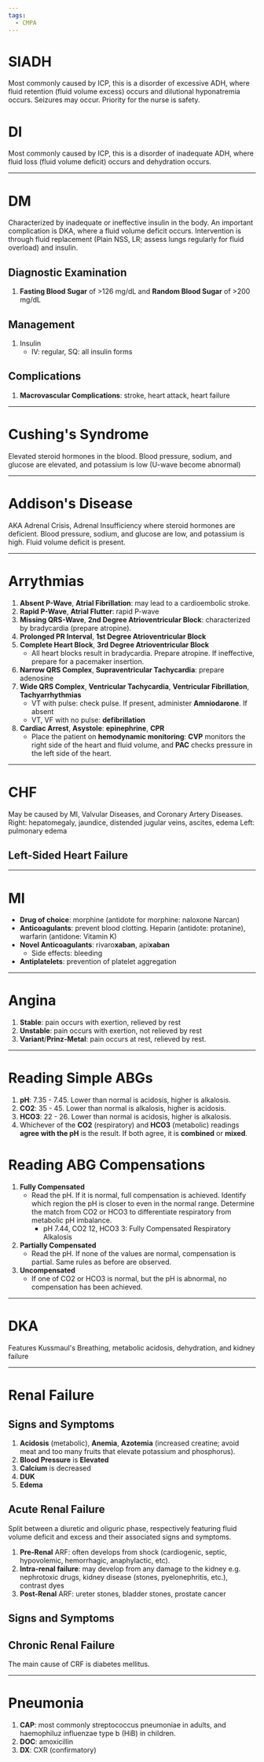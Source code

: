 ```yaml
---
tags:
  - CMPA
---
```

# SIADH
Most commonly caused by ICP, this is a disorder of excessive ADH, where fluid retention (fluid volume excess) occurs and dilutional hyponatremia occurs. Seizures may occur. Priority for the nurse is safety.
# DI
Most commonly caused by ICP, this is a disorder of inadequate ADH, where fluid loss (fluid volume deficit) occurs and dehydration occurs.
___
# DM
Characterized by inadequate or ineffective insulin in the body. An important complication is DKA, where a fluid volume deficit occurs. Intervention is through fluid replacement (Plain NSS, LR; assess lungs regularly for fluid overload) and insulin.
## Diagnostic Examination
1. **Fasting Blood Sugar** of >126 mg/dL and **Random Blood Sugar** of >200 mg/dL
## Management
1. Insulin
	- IV: regular, SQ: all insulin forms
## Complications
1. **Macrovascular Complications**: stroke, heart attack, heart failure
___
# Cushing's Syndrome
Elevated steroid hormones in the blood. Blood pressure, sodium, and glucose are elevated, and potassium is low (U-wave become abnormal)
___
# Addison's Disease
AKA Adrenal Crisis, Adrenal Insufficiency where steroid hormones are deficient. Blood pressure, sodium, and glucose are low, and potassium is high. Fluid volume deficit is present.
___
# Arrythmias
1. **Absent P-Wave**, **Atrial Fibrillation**: may lead to a cardioembolic stroke.
2. **Rapid P-Wave**, **Atrial Flutter**: rapid P-wave
3. **Missing QRS-Wave**, **2nd Degree Atrioventricular Block**: characterized by bradycardia (prepare atropine).
4. **Prolonged PR Interval**, **1st Degree Atrioventricular Block**
5. **Complete Heart Block**, **3rd Degree Atrioventricular Block**
	- All heart blocks result in bradycardia. Prepare atropine. If ineffective, prepare for a pacemaker insertion.
6. **Narrow QRS Complex**, **Supraventricular Tachycardia**: prepare adenosine
7. **Wide QRS Complex**, **Ventricular Tachycardia**, **Ventricular Fibrillation**, **Tachyarrhythmias**
	- VT with pulse: check pulse. If present, administer **Amniodarone**. If absent
	- VT, VF with no pulse: **defibrillation**
8. **Cardiac Arrest**, **Asystole**: **epinephrine**, **CPR**
	- Place the patient on **hemodynamic monitoring**: **CVP** monitors the right side of the heart and fluid volume, and **PAC** checks pressure in the left side of the heart.
___
# CHF
May be caused by MI, Valvular Diseases, and Coronary Artery Diseases.
Right: hepatomegaly, jaundice, distended jugular veins, ascites, edema
Left: pulmonary edema
## Left-Sided Heart Failure
___
# MI
- **Drug of choice**: morphine (antidote for morphine: naloxone Narcan)
- **Anticoagulants**: prevent blood clotting. Heparin (antidote: protanine), warfarin (antidone: Vitamin K)
- **Novel Anticoagulants**: rivaro**xaban**, api**xaban**
	- Side effects: bleeding
- **Antiplatelets**: prevention of platelet aggregation
___
# Angina
1. **Stable**: pain occurs with exertion, relieved by rest
2. **Unstable**: pain occurs with exertion, not relieved by rest
3. **Variant**/**Prinz-Metal**: pain occurs at rest, relieved by rest.
___
# Reading Simple ABGs
1. **pH**: 7.35 - 7.45. Lower than normal is acidosis, higher is alkalosis.
2. **CO2**: 35 - 45. Lower than normal is alkalosis, higher is acidosis.
3. **HCO3**: 22 - 26. Lower than normal is acidosis, higher is alkalosis.
4. Whichever of the **CO2** (respiratory) and **HCO3** (metabolic) readings **agree with the pH** is the result. If both agree, it is **combined** or **mixed**.
# Reading ABG Compensations
1. **Fully Compensated**
	- Read the pH. If it is normal, full compensation is achieved. Identify which region the pH is closer to even in the normal range. Determine the match from CO2 or HCO3 to differentiate respiratory from metabolic pH imbalance.
		- pH 7.44, CO2 12, HCO3 3: Fully Compensated Respiratory Alkalosis
2. **Partially Compensated**
	- Read the pH. If none of the values are normal, compensation is partial. Same rules as before are observed.
3. **Uncompensated**
	- If one of CO2 or HCO3 is normal, but the pH is abnormal, no compensation has been achieved.
___
# DKA
Features Kussmaul's Breathing, metabolic acidosis, dehydration, and kidney failure
___
# Renal Failure
## Signs and Symptoms
1. **Acidosis** (metabolic), **Anemia**, **Azotemia** (increased creatine; avoid meat and too many fruits that elevate potassium and phosphorus).
2. **Blood Pressure** is **Elevated**
3. **Calcium** is decreased
4. **DUK**
5. **Edema**
## Acute Renal Failure
Split between a diuretic and oliguric phase, respectively featuring fluid volume deficit and excess and their associated signs and symptoms.
1. **Pre-Renal** ARF: often develops from shock (cardiogenic, septic, hypovolemic, hemorrhagic, anaphylactic, etc).
2. **Intra-renal failure**: may develop from any damage to the kidney e.g. nephrotoxic drugs, kidney disease (stones, pyelonephritis, etc.), contrast dyes
3. **Post-Renal** ARF: ureter stones, bladder stones, prostate cancer
## Signs and Symptoms

## Chronic Renal Failure
The main cause of CRF is diabetes mellitus.
___
# Pneumonia
1. **CAP**: most commonly streptococcus pneumoniae in adults, and haemophiluz influenzae type b (HiB) in children.
2. **DOC**: amoxicillin
3. **DX**: CXR (confirmatory)